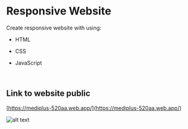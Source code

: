 # Responsive Website

Create responsive website with using:

- HTML
* CSS
+ JavaScript

<br>

## Link to website public

[https://mediplus-520aa.web.app/](https://mediplus-520aa.web.app/)

![alt text](https://img5.pic.in.th/file/secure-sv1/screencapture-mediplus-520aa-web-app-2024-06-18-11_20_34.png)
